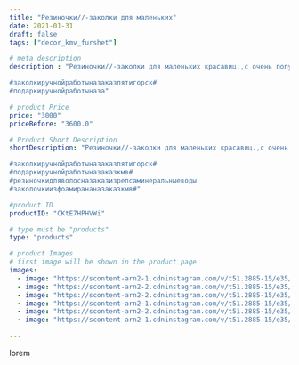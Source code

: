 ```yaml
---
title: "Резиночки//-заколки для маленьких"
date: 2021-01-31
draft: false
tags: ["decor_kmv_furshet"]

# meta description
description : "Резиночки//-заколки для маленьких красавиц.,с очень популярным сейчас персонажем куклой ЛОЛ.

#заколкиручнойработыназаказпятигорск#
#подаркиручнойработыназа"

# product Price
price: "3000"
priceBefore: "3600.0"

# Product Short Description
shortDescription: "Резиночки//-заколки для маленьких красавиц.,с очень популярным сейчас персонажем куклой ЛОЛ.

#заколкиручнойработыназаказпятигорск#
#подаркиручнойработыназаказкмв#
#резиночкидляволосназаказизрепсаминеральныеводы
#заколочкиизфоамирананазаказкмв#"

#product ID
productID: "CKtE7HPHVWi"

# type must be "products"
type: "products"

# product Images
# first image will be shown in the product page
images:
  - image: "https://scontent-arn2-1.cdninstagram.com/v/t51.2885-15/e35/p1080x1080/145481398_161850445519874_4716787054639231943_n.jpg?tp=1&_nc_ht=scontent-arn2-1.cdninstagram.com&_nc_cat=102&_nc_ohc=0oNL-gO7KL0AX-mOSLL&oh=9aae2f17cad6acf2a5b274bca8e55453&oe=606C8FE2&ig_cache_key=MjQ5ODY3NTAxODkzMjYxNjgzMw%3D%3D.2"
  - image: "https://scontent-arn2-2.cdninstagram.com/v/t51.2885-15/e35/p1080x1080/144865439_451077609263861_790088934856931130_n.jpg?tp=1&_nc_ht=scontent-arn2-2.cdninstagram.com&_nc_cat=105&_nc_ohc=nRy0005jT2kAX90yUjm&oh=11c4711e99ae2fd24f65ae943776e9ba&oe=606B47BC&ig_cache_key=MjQ5ODY3NTAxODkyNDIzNjE3MA%3D%3D.2"
  - image: "https://scontent-arn2-2.cdninstagram.com/v/t51.2885-15/e35/p1080x1080/143888774_3767922209936244_6163922061136796781_n.jpg?tp=1&_nc_ht=scontent-arn2-2.cdninstagram.com&_nc_cat=100&_nc_ohc=ve3dJlCO4NQAX8Pa9D_&oh=5acd055d2c8a963ba3bd57087b791240&oe=606A6206&ig_cache_key=MjQ5ODY3NTAxODkwNzM2MzA1Mg%3D%3D.2"
  - image: "https://scontent-arn2-1.cdninstagram.com/v/t51.2885-15/e35/p1080x1080/143747530_412696696498912_2938197615685159562_n.jpg?tp=1&_nc_ht=scontent-arn2-1.cdninstagram.com&_nc_cat=104&_nc_ohc=EAJr9hgIAIAAX9mp0gX&oh=72335054e97ae27e8680e989abe80807&oe=606B7C5A&ig_cache_key=MjQ5ODY3NTAxOTAxNjQwODYzOQ%3D%3D.2"
  - image: "https://scontent-arn2-2.cdninstagram.com/v/t51.2885-15/e35/p1080x1080/144320630_223434359450844_1934427228811648153_n.jpg?tp=1&_nc_ht=scontent-arn2-2.cdninstagram.com&_nc_cat=100&_nc_ohc=m3IZsvAbW54AX8OSOGI&oh=cb562ef1c13ca48e490110e1f33b8c80&oe=606B9B74&ig_cache_key=MjQ5ODY3NTAxODkxNTc2NzAxNA%3D%3D.2"
  - image: "https://scontent-arn2-1.cdninstagram.com/v/t51.2885-15/e35/p1080x1080/143939859_911839022905650_5507921942413079798_n.jpg?tp=1&_nc_ht=scontent-arn2-1.cdninstagram.com&_nc_cat=106&_nc_ohc=-miUXWzTIEMAX-7r0He&oh=c2bc392d9b90a8433b3e9ce109be1f10&oe=606B99A7&ig_cache_key=MjQ5ODY3NTAxODg5ODg3NTMwMA%3D%3D.2"

---
```

lorem
